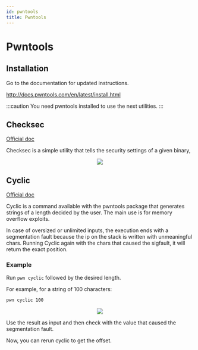 ```yaml
---
id: pwntools
title: Pwntools
---
```


# Pwntools

## Installation

Go to the documentation for updated instructions.

http://docs.pwntools.com/en/latest/install.html

:::caution
You need pwntools installed to use the next utilities.
:::

## Checksec

[Official doc](https://docs.pwntools.com/en/stable/commandline.html?highlight=checksec#pwn-checksec)

Checksec is a simple utility that tells the security settings of a given binary,

<p align="center">
    <img src={require("./assets/checksec.jpg").default}></img>
</p>

## Cyclic

[Official doc](https://docs.pwntools.com/en/stable/commandline.html?highlight=cyclic#pwn-cyclic)

Cyclic is a command available with the pwntools package that generates strings of a length decided by the user. The main use is for memory overflow exploits.

In case of oversized or unlimited inputs, the execution ends with a segmentation fault because the ip on the stack is written with unmeaningful chars. Running Cyclic again with the chars that caused the sigfault, it will return the exact position.

### Example

Run `pwn cyclic` followed by the desired length.

For example, for a string of 100 characters:

```bash
pwn cyclic 100
```

<p align="center">
    <img src={require("./assets/cyclic.jpg").default}></img>
</p>

Use the result as input and then check with the value that caused the segmentation fault.

Now, you can rerun cyclic to get the offset.
